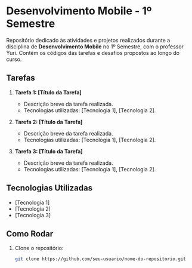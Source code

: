 # Desenvolvimento Mobile - 1º Semestre

Repositório dedicado às atividades e projetos realizados durante a disciplina de **Desenvolvimento Mobile** no 1º Semestre, com o professor Yuri. Contém os códigos das tarefas e desafios propostos ao longo do curso.

## Tarefas

1. **Tarefa 1: [Título da Tarefa]**
   - Descrição breve da tarefa realizada.
   - Tecnologias utilizadas: [Tecnologia 1], [Tecnologia 2].

2. **Tarefa 2: [Título da Tarefa]**
   - Descrição breve da tarefa realizada.
   - Tecnologias utilizadas: [Tecnologia 1], [Tecnologia 2].

3. **Tarefa 3: [Título da Tarefa]**
   - Descrição breve da tarefa realizada.
   - Tecnologias utilizadas: [Tecnologia 1], [Tecnologia 2].

## Tecnologias Utilizadas

- [Tecnologia 1]
- [Tecnologia 2]
- [Tecnologia 3]

## Como Rodar

1. Clone o repositório:
   ```bash
   git clone https://github.com/seu-usuario/nome-do-repositorio.git
